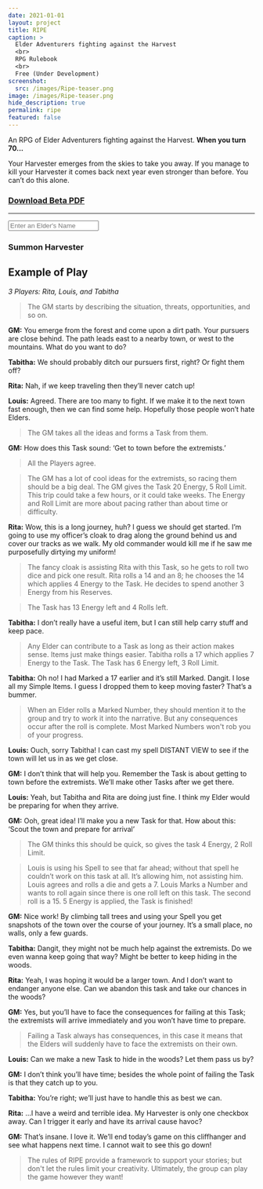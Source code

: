 ```yaml
---
date: 2021-01-01
layout: project
title: RIPE
caption: >
  Elder Adventurers fighting against the Harvest
  <br>
  RPG Rulebook
  <br>
  Free (Under Development)
screenshot:
  src: /images/Ripe-teaser.png
image: /images/Ripe-teaser.png
hide_description: true
permalink: ripe
featured: false
---
```


<div class="shoppingCard">
  <div class="shoppingColumn">
    <p>An RPG of Elder Adventurers fighting against the Harvest. <strong>When you turn 70...</strong></p>
    <p>Your Harvester emerges from the skies to take you away. If you manage to kill your Harvester it comes back next year even stronger than before. You can’t do this alone.</p>
  </div>
  <div class="shoppingColumn">
    <a class="btn shoppingButton" href="/files/Ripe_final_beta.pdf"><h3>Download Beta PDF</h3></a>
    <hr>
    <input class="ripetextbox" type="text" id="enterElderName" placeholder="Enter an Elder's Name">
    <a class="btn shoppingButton" onclick="return ripe_generate();"><h3>Summon Harvester</h3></a>
  </div>
</div>

<p> </p>

<div class="container generatorCard" id="harvesterCard" style="display:none;">
<div class="row centerButtons">
<div class="col-md-5 col-12">
    <h3 class="tightSpacing" id="genElderName"></h3>
  </div>
  <div class="col-md-5 col-12">
    <button class="btn wyrd-btn" id="age1" onclick="agePlus()" style="display:none;">Age+1</button>
  </div>
</div>
<div id="harvesterDesc"></div>
</div>

## Example of Play

_3 Players: Rita, Louis, and Tabitha_

> The GM starts by describing the situation, threats, opportunities, and so on.

**GM:** You emerge from the forest and come upon a dirt path. Your pursuers are close behind. The path leads east to a nearby town, or west to the mountains. What do you want to do?

**Tabitha:** We should probably ditch our pursuers first, right? Or fight them off?

**Rita:** Nah, if we keep traveling then they’ll never catch up!

**Louis:** Agreed. There are too many to fight. If we make it to the next town fast enough, then we can find some help. Hopefully those people won’t hate Elders.

> The GM takes all the ideas and forms a Task from them.

**GM:** How does this Task sound: ‘Get to town before the extremists.’

> All the Players agree. 

> The GM has a lot of cool ideas for the extremists, so racing them should be a big deal. The GM gives the Task 20 Energy, 5 Roll Limit. This trip could take a few hours, or it could take weeks. The Energy and Roll Limit are more about pacing rather than about time or difficulty.

**Rita:** Wow, this is a long journey, huh? I guess we should get started. I’m going to use my officer’s cloak to drag along the ground behind us and cover our tracks as we walk. My old commander would kill me if he saw me purposefully dirtying my uniform!

> The fancy cloak is assisting Rita with this Task, so he gets to roll two dice and pick one result. Rita rolls a 14 and an 8; he chooses the 14 which applies 4 Energy to the Task. He decides to spend another 3 Energy from his Reserves. 

> The Task has 13 Energy left and 4 Rolls left.

**Tabitha:** I don’t really have a useful item, but I can still help carry stuff and keep pace.

> Any Elder can contribute to a Task as long as their action makes sense. Items just make things easier. Tabitha rolls a 17 which applies 7 Energy to the Task. The Task has 6 Energy left, 3 Roll Limit.

**Tabitha:** Oh no! I had Marked a 17 earlier and it’s still Marked. Dangit. I lose all my Simple Items. I guess I dropped them to keep moving faster? That’s a bummer.

> When an Elder rolls a Marked Number, they should mention it to the group and try to work it into the narrative. But any consequences occur after the roll is complete. Most Marked Numbers won't rob you of your progress.

**Louis:** Ouch, sorry Tabitha! I can cast my spell DISTANT VIEW to see if the town will let us in as we get close.

**GM:** I don’t think that will help you. Remember the Task is about getting to town before the extremists. We’ll make other Tasks after we get there.

**Louis:** Yeah, but Tabitha and Rita are doing just fine. I think my Elder would be preparing for when they arrive.

**GM:** Ooh, great idea! I’ll make you a new Task for that. How about this:  ‘Scout the town and prepare for arrival’ 

> The GM thinks this should be quick, so gives the task 4 Energy, 2 Roll Limit.

> Louis is using his Spell to see that far ahead; without that spell he couldn’t work on this task at all. It’s allowing him, not assisting him. Louis agrees and rolls a die and gets a 7. Louis Marks a Number and wants to roll again since there is one roll left on this task. The second roll is a 15. 5 Energy is applied, the Task is finished!

**GM:** Nice work! By climbing tall trees and using your Spell you get snapshots of the town over the course of your journey. It’s a small place, no walls, only a few guards. 

**Tabitha:** Dangit, they might not be much help against the extremists. Do we even wanna keep going that way? Might be better to keep hiding in the woods.

**Rita:** Yeah, I was hoping it would be a larger town. And I don’t want to endanger anyone else. Can we abandon this task and take our chances in the woods?

**GM:** Yes, but you’ll have to face the consequences for failing at this Task; the extremists will arrive immediately and you won’t have time to prepare.

> Failing a Task always has consequences, in this case it means that the Elders will suddenly have to face the extremists on their own.

**Louis:** Can we make a new Task to hide in the woods? Let them pass us by?

**GM:** I don’t think you’ll have time; besides the whole point of failing the Task is that they catch up to you.

**Tabitha:** You’re right; we’ll just have to handle this as best we can.

**Rita:** …I have a weird and terrible idea. My Harvester is only one checkbox away. Can I trigger it early and have its arrival cause havoc?

**GM:** That’s insane. I love it. We’ll end today’s game on this cliffhanger and see what happens next time. I cannot wait to see this go down!

> The rules of RIPE provide a framework to support your stories; but don't let the rules limit your creativity. Ultimately, the group can play the game however they want!

<script async src="/assets/js/mods-eng-basic.js" language="javascript" type="text/javascript"></script>
<script async src="/assets/js/tracery.js" language="javascript" type="text/javascript"></script>
<script async src="/assets/js/seedrandom.min.js" language="javascript" type="text/javascript"></script>
<script async src="/assets/generator_resources/ripe.js" language="javascript" type="text/javascript"></script>